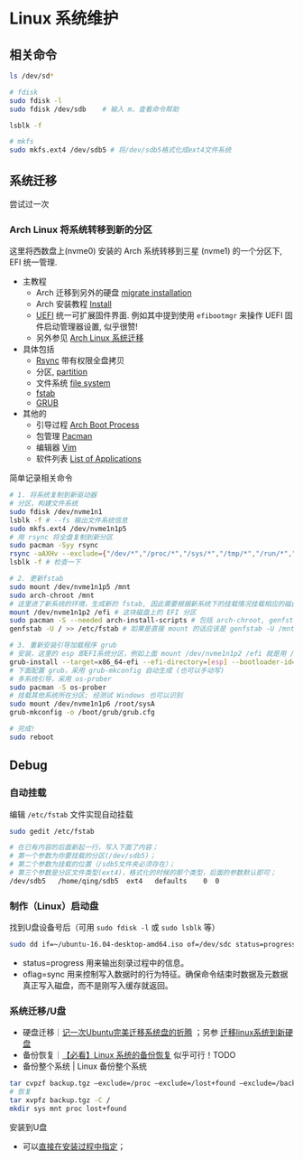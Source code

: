 # Linux 系统维护

## 相关命令

```bash
ls /dev/sd*

# fdisk
sudo fdisk -l
sudo fdisk /dev/sdb    # 输入 m，查看命令帮助

lsblk -f

# mkfs
sudo mkfs.ext4 /dev/sdb5 # 将/dev/sdb5格式化成ext4文件系统
```

## 系统迁移

尝试过一次

### Arch Linux 将系统转移到新的分区

这里将西数盘上(nvme0) 安装的 Arch 系统转移到三星 (nvme1) 的一个分区下, EFI 统一管理.

- 主教程
  - Arch 迁移到另外的硬盘 [migrate installation](https://wiki.archlinux.org/title/Migrate_installation_to_new_hardware_(%E7%AE%80%E4%BD%93%E4%B8%AD%E6%96%87))
  - Arch 安装教程 [Install](https://wiki.archlinux.org/title/installation_guide)
  - [UEFI](https://wiki.archlinux.org/title/Unified_Extensible_Firmware_Interface_(%E7%AE%80%E4%BD%93%E4%B8%AD%E6%96%87)) 统一可扩展固件界面. 例如其中提到使用 `efibootmgr` 来操作 UEFI 固件启动管理器设置, 似乎很赞!
  - 另外参见 [Arch Linux 系统迁移](https://juejin.cn/post/6990623175906164772)
- 具体包括
  - [Rsync](https://wiki.archlinux.org/title/Rsync) 带有权限全盘拷贝
  - 分区, [partition](https://wiki.archlinux.org/title/Partitioning_(%E7%AE%80%E4%BD%93%E4%B8%AD%E6%96%87))
  - 文件系统 [file system](https://wiki.archlinux.org/title/File_systems_(%E7%AE%80%E4%BD%93%E4%B8%AD%E6%96%87))
  - [fstab](https://wiki.archlinux.org/title/fstab)
  - [GRUB](https://wiki.archlinux.org/title/GRUB_(%E7%AE%80%E4%BD%93%E4%B8%AD%E6%96%87))
- 其他的
  - 引导过程 [Arch Boot Process](https://wiki.archlinux.org/title/Arch_boot_process_(%E7%AE%80%E4%BD%93%E4%B8%AD%E6%96%87))
  - 包管理 [Pacman](https://wiki.archlinux.org/title/Pacman_(%E7%AE%80%E4%BD%93%E4%B8%AD%E6%96%87))
  - 编辑器 [Vim](https://wiki.archlinux.org/title/Vim_(%E7%AE%80%E4%BD%93%E4%B8%AD%E6%96%87))
  - 软件列表 [List of Applications](https://wiki.archlinux.org/title/List_of_applications)

简单记录相关命令

```bash
# 1. 将系统复制到新驱动器
# 分区，构建文件系统
sudo fdisk /dev/nvme1n1
lsblk -f # --fs 输出文件系统信息
sudo mkfs.ext4 /dev/nvme1n1p5
# 用 rsync 将全盘复制到新分区
sudo pacman -Syy rsync
rsync -aAXHv --exclude={"/dev/*","/proc/*","/sys/*","/tmp/*","/run/*","/mnt/*","/media/*","/lost+found"} / /mnt
lsblk -f # 检查一下

# 2. 更新fstab
sudo mount /dev/nvme1n1p5 /mnt
sudo arch-chroot /mnt
# 这里进了新系统的环境，生成新的 fstab, 因此需要根据新系统下的挂载情况挂载相应的磁盘
mount /dev/nvme1n1p2 /efi # 这块磁盘上的 EFI 分区
sudo pacman -S --needed arch-install-scripts # 包括 arch-chroot, genfstab 等
genfstab -U / >> /etc/fstab # 如果是直接 mount 的话应该是 genfstab -U /mnt >> /mnt/etc/fstab

# 3. 重新安装引导加载程序 grub
# 安装，这里的 esp 即EFI系统分区，例如上面 mount /dev/nvme1n1p2 /efi 就是用 /efi
grub-install --target=x86_64-efi --efi-directory=[esp] --bootloader-id=GRUB
# 下面配置 grub，采用 grub-mkconfig 自动生成 (也可以手动写)
# 多系统引导，采用 os-prober 
sudo pacman -S os-prober 
# 挂载其他系统所在分区; 经测试 Windows 也可以识别
sudo mount /dev/nvme1n1p6 /root/sysA
grub-mkconfig -o /boot/grub/grub.cfg

# 完成!
sudo reboot
```

## Debug

### 自动挂载

编辑 `/etc/fstab` 文件实现自动挂载

```bash
sudo gedit /etc/fstab

# 在已有内容的后面新起一行，写入下面了内容；
# 第一个参数为你要挂载的分区(/dev/sdb5)；
# 第二个参数为挂载的位置（/sdb5文件夹必须存在）；
# 第三个参数是分区文件类型(ext4)，格式化的时候的那个类型，后面的参数默认即可；
/dev/sdb5   /home/qing/sdb5  ext4   defaults    0  0
```

### 制作（Linux）启动盘

找到U盘设备号后（可用 `sudo fdisk -l` 或 `sudo lsblk` 等）

```bash
sudo dd if=~/ubuntu-16.04-desktop-amd64.iso of=/dev/sdc status=progress oflag=sync
```

- status=progress 用来输出刻录过程中的信息。
- oflag=sync 用来控制写入数据时的行为特征。确保命令结束时数据及元数据真正写入磁盘，而不是刚写入缓存就返回。

### 系统迁移/U盘

- 硬盘迁移｜[记一次Ubuntu完美迁移系统盘的折腾](https://juejin.cn/post/6952523655838433311) ；另参 [迁移linux系统到新硬盘](https://zhuanlan.zhihu.com/p/33341983)
- 备份恢复｜[【必看】Linux 系统的备份恢复](https://zhuanlan.zhihu.com/p/335035901) 似乎可行！TODO
- 备份整个系统 | Linux 备份整个系统

```bash
tar cvpzf backup.tgz –exclude=/proc –exclude=/lost+found –exclude=/backup.tgz –exclude=/mnt –exclude=/sys /
# 恢复
tar xvpfz backup.tgz -C /
mkdir sys mnt proc lost+found
```

安装到U盘

- 可以[直接在安装过程中指定](https://blog.csdn.net/Caesar6666/article/details/106077133)；
